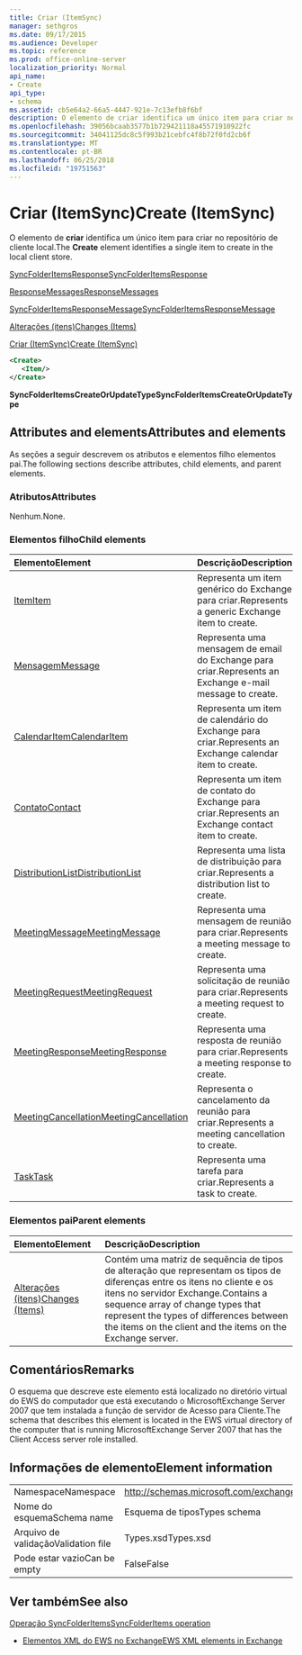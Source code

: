 ```yaml
---
title: Criar (ItemSync)
manager: sethgros
ms.date: 09/17/2015
ms.audience: Developer
ms.topic: reference
ms.prod: office-online-server
localization_priority: Normal
api_name:
- Create
api_type:
- schema
ms.assetid: cb5e64a2-66a5-4447-921e-7c13efb8f6bf
description: O elemento de criar identifica um único item para criar no repositório de cliente local.
ms.openlocfilehash: 39056bcaab3577b1b729421118a45571910922fc
ms.sourcegitcommit: 34041125dc8c5f993b21cebfc4f8b72f0fd2cb6f
ms.translationtype: MT
ms.contentlocale: pt-BR
ms.lasthandoff: 06/25/2018
ms.locfileid: "19751563"
---
```

# <a name="create-itemsync"></a><span data-ttu-id="1e213-103">Criar (ItemSync)</span><span class="sxs-lookup"><span data-stu-id="1e213-103">Create (ItemSync)</span></span>

<span data-ttu-id="1e213-104">O elemento de **criar** identifica um único item para criar no repositório de cliente local.</span><span class="sxs-lookup"><span data-stu-id="1e213-104">The **Create** element identifies a single item to create in the local client store.</span></span> 
  
[<span data-ttu-id="1e213-105">SyncFolderItemsResponse</span><span class="sxs-lookup"><span data-stu-id="1e213-105">SyncFolderItemsResponse</span></span>](syncfolderitemsresponse.md)
  
[<span data-ttu-id="1e213-106">ResponseMessages</span><span class="sxs-lookup"><span data-stu-id="1e213-106">ResponseMessages</span></span>](responsemessages.md)
  
[<span data-ttu-id="1e213-107">SyncFolderItemsResponseMessage</span><span class="sxs-lookup"><span data-stu-id="1e213-107">SyncFolderItemsResponseMessage</span></span>](syncfolderitemsresponsemessage.md)
  
[<span data-ttu-id="1e213-108">Alterações (itens)</span><span class="sxs-lookup"><span data-stu-id="1e213-108">Changes (Items)</span></span>](changes-items.md)
  
[<span data-ttu-id="1e213-109">Criar (ItemSync)</span><span class="sxs-lookup"><span data-stu-id="1e213-109">Create (ItemSync)</span></span>](create-itemsync.md)
  
```xml
<Create>
   <Item/>
</Create>
```

 <span data-ttu-id="1e213-110">**SyncFolderItemsCreateOrUpdateType**</span><span class="sxs-lookup"><span data-stu-id="1e213-110">**SyncFolderItemsCreateOrUpdateType**</span></span>
## <a name="attributes-and-elements"></a><span data-ttu-id="1e213-111">Attributes and elements</span><span class="sxs-lookup"><span data-stu-id="1e213-111">Attributes and elements</span></span>

<span data-ttu-id="1e213-112">As seções a seguir descrevem os atributos e elementos filho elementos pai.</span><span class="sxs-lookup"><span data-stu-id="1e213-112">The following sections describe attributes, child elements, and parent elements.</span></span>
  
### <a name="attributes"></a><span data-ttu-id="1e213-113">Atributos</span><span class="sxs-lookup"><span data-stu-id="1e213-113">Attributes</span></span>

<span data-ttu-id="1e213-114">Nenhum.</span><span class="sxs-lookup"><span data-stu-id="1e213-114">None.</span></span>
  
### <a name="child-elements"></a><span data-ttu-id="1e213-115">Elementos filho</span><span class="sxs-lookup"><span data-stu-id="1e213-115">Child elements</span></span>

|<span data-ttu-id="1e213-116">**Elemento**</span><span class="sxs-lookup"><span data-stu-id="1e213-116">**Element**</span></span>|<span data-ttu-id="1e213-117">**Descrição**</span><span class="sxs-lookup"><span data-stu-id="1e213-117">**Description**</span></span>|
|:-----|:-----|
|[<span data-ttu-id="1e213-118">Item</span><span class="sxs-lookup"><span data-stu-id="1e213-118">Item</span></span>](item.md) <br/> |<span data-ttu-id="1e213-119">Representa um item genérico do Exchange para criar.</span><span class="sxs-lookup"><span data-stu-id="1e213-119">Represents a generic Exchange item to create.</span></span>  <br/> |
|[<span data-ttu-id="1e213-120">Mensagem</span><span class="sxs-lookup"><span data-stu-id="1e213-120">Message</span></span>](message-ex15websvcsotherref.md) <br/> |<span data-ttu-id="1e213-121">Representa uma mensagem de email do Exchange para criar.</span><span class="sxs-lookup"><span data-stu-id="1e213-121">Represents an Exchange e-mail message to create.</span></span>  <br/> |
|[<span data-ttu-id="1e213-122">CalendarItem</span><span class="sxs-lookup"><span data-stu-id="1e213-122">CalendarItem</span></span>](calendaritem.md) <br/> |<span data-ttu-id="1e213-123">Representa um item de calendário do Exchange para criar.</span><span class="sxs-lookup"><span data-stu-id="1e213-123">Represents an Exchange calendar item to create.</span></span>  <br/> |
|[<span data-ttu-id="1e213-124">Contato</span><span class="sxs-lookup"><span data-stu-id="1e213-124">Contact</span></span>](contact.md) <br/> |<span data-ttu-id="1e213-125">Representa um item de contato do Exchange para criar.</span><span class="sxs-lookup"><span data-stu-id="1e213-125">Represents an Exchange contact item to create.</span></span>  <br/> |
|[<span data-ttu-id="1e213-126">DistributionList</span><span class="sxs-lookup"><span data-stu-id="1e213-126">DistributionList</span></span>](distributionlist.md) <br/> |<span data-ttu-id="1e213-127">Representa uma lista de distribuição para criar.</span><span class="sxs-lookup"><span data-stu-id="1e213-127">Represents a distribution list to create.</span></span>  <br/> |
|[<span data-ttu-id="1e213-128">MeetingMessage</span><span class="sxs-lookup"><span data-stu-id="1e213-128">MeetingMessage</span></span>](meetingmessage.md) <br/> |<span data-ttu-id="1e213-129">Representa uma mensagem de reunião para criar.</span><span class="sxs-lookup"><span data-stu-id="1e213-129">Represents a meeting message to create.</span></span>  <br/> |
|[<span data-ttu-id="1e213-130">MeetingRequest</span><span class="sxs-lookup"><span data-stu-id="1e213-130">MeetingRequest</span></span>](meetingrequest.md) <br/> |<span data-ttu-id="1e213-131">Representa uma solicitação de reunião para criar.</span><span class="sxs-lookup"><span data-stu-id="1e213-131">Represents a meeting request to create.</span></span>  <br/> |
|[<span data-ttu-id="1e213-132">MeetingResponse</span><span class="sxs-lookup"><span data-stu-id="1e213-132">MeetingResponse</span></span>](meetingresponse.md) <br/> |<span data-ttu-id="1e213-133">Representa uma resposta de reunião para criar.</span><span class="sxs-lookup"><span data-stu-id="1e213-133">Represents a meeting response to create.</span></span>  <br/> |
|[<span data-ttu-id="1e213-134">MeetingCancellation</span><span class="sxs-lookup"><span data-stu-id="1e213-134">MeetingCancellation</span></span>](meetingcancellation.md) <br/> |<span data-ttu-id="1e213-135">Representa o cancelamento da reunião para criar.</span><span class="sxs-lookup"><span data-stu-id="1e213-135">Represents a meeting cancellation to create.</span></span>  <br/> |
|[<span data-ttu-id="1e213-136">Task</span><span class="sxs-lookup"><span data-stu-id="1e213-136">Task</span></span>](task.md) <br/> |<span data-ttu-id="1e213-137">Representa uma tarefa para criar.</span><span class="sxs-lookup"><span data-stu-id="1e213-137">Represents a task to create.</span></span>  <br/> |
   
### <a name="parent-elements"></a><span data-ttu-id="1e213-138">Elementos pai</span><span class="sxs-lookup"><span data-stu-id="1e213-138">Parent elements</span></span>

|<span data-ttu-id="1e213-139">**Elemento**</span><span class="sxs-lookup"><span data-stu-id="1e213-139">**Element**</span></span>|<span data-ttu-id="1e213-140">**Descrição**</span><span class="sxs-lookup"><span data-stu-id="1e213-140">**Description**</span></span>|
|:-----|:-----|
|[<span data-ttu-id="1e213-141">Alterações (itens)</span><span class="sxs-lookup"><span data-stu-id="1e213-141">Changes (Items)</span></span>](changes-items.md) <br/> |<span data-ttu-id="1e213-142">Contém uma matriz de sequência de tipos de alteração que representam os tipos de diferenças entre os itens no cliente e os itens no servidor Exchange.</span><span class="sxs-lookup"><span data-stu-id="1e213-142">Contains a sequence array of change types that represent the types of differences between the items on the client and the items on the Exchange server.</span></span>  <br/> |
   
## <a name="remarks"></a><span data-ttu-id="1e213-143">Comentários</span><span class="sxs-lookup"><span data-stu-id="1e213-143">Remarks</span></span>

<span data-ttu-id="1e213-144">O esquema que descreve este elemento está localizado no diretório virtual do EWS do computador que está executando o MicrosoftExchange Server 2007 que tem instalada a função de servidor de Acesso para Cliente.</span><span class="sxs-lookup"><span data-stu-id="1e213-144">The schema that describes this element is located in the EWS virtual directory of the computer that is running MicrosoftExchange Server 2007 that has the Client Access server role installed.</span></span>
  
## <a name="element-information"></a><span data-ttu-id="1e213-145">Informações de elemento</span><span class="sxs-lookup"><span data-stu-id="1e213-145">Element information</span></span>

|||
|:-----|:-----|
|<span data-ttu-id="1e213-146">Namespace</span><span class="sxs-lookup"><span data-stu-id="1e213-146">Namespace</span></span>  <br/> |http://schemas.microsoft.com/exchange/services/2006/types  <br/> |
|<span data-ttu-id="1e213-147">Nome do esquema</span><span class="sxs-lookup"><span data-stu-id="1e213-147">Schema name</span></span>  <br/> |<span data-ttu-id="1e213-148">Esquema de tipos</span><span class="sxs-lookup"><span data-stu-id="1e213-148">Types schema</span></span>  <br/> |
|<span data-ttu-id="1e213-149">Arquivo de validação</span><span class="sxs-lookup"><span data-stu-id="1e213-149">Validation file</span></span>  <br/> |<span data-ttu-id="1e213-150">Types.xsd</span><span class="sxs-lookup"><span data-stu-id="1e213-150">Types.xsd</span></span>  <br/> |
|<span data-ttu-id="1e213-151">Pode estar vazio</span><span class="sxs-lookup"><span data-stu-id="1e213-151">Can be empty</span></span>  <br/> |<span data-ttu-id="1e213-152">False</span><span class="sxs-lookup"><span data-stu-id="1e213-152">False</span></span>  <br/> |
   
## <a name="see-also"></a><span data-ttu-id="1e213-153">Ver também</span><span class="sxs-lookup"><span data-stu-id="1e213-153">See also</span></span>



[<span data-ttu-id="1e213-154">Operação SyncFolderItems</span><span class="sxs-lookup"><span data-stu-id="1e213-154">SyncFolderItems operation</span></span>](syncfolderitems-operation.md)


- [<span data-ttu-id="1e213-155">Elementos XML do EWS no Exchange</span><span class="sxs-lookup"><span data-stu-id="1e213-155">EWS XML elements in Exchange</span></span>](ews-xml-elements-in-exchange.md)

